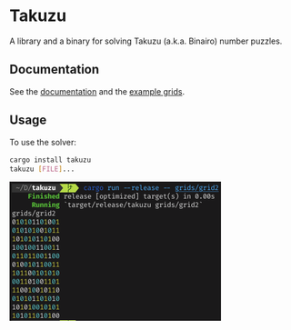 # Takuzu

A library and a binary for solving Takuzu (a.k.a. Binairo) number puzzles.

## Documentation

See the [documentation][docs] and the [example grids][grids].

## Usage

To use the solver:

```bash
cargo install takuzu
takuzu [FILE]...
```

<img src="https://raw.githubusercontent.com/letheed/takuzu/master/img/solving_grid2.png" width="372">

[docs]: https://docs.rs/takuzu
[grids]: https://github.com/letheed/takuzu/tree/master/grids
